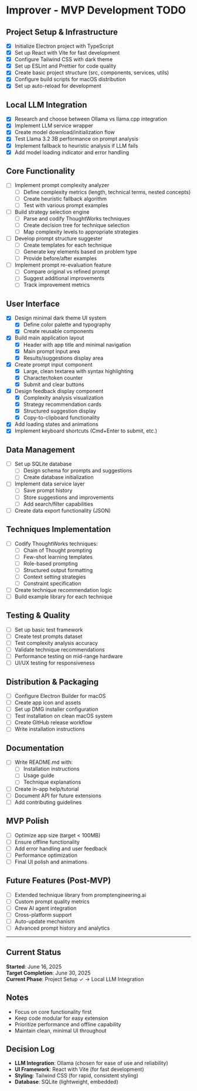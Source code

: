 # Improver - MVP Development TODO

## Project Setup & Infrastructure
- [x] Initialize Electron project with TypeScript
- [x] Set up React with Vite for fast development
- [x] Configure Tailwind CSS with dark theme
- [x] Set up ESLint and Prettier for code quality
- [x] Create basic project structure (src, components, services, utils)
- [x] Configure build scripts for macOS distribution
- [x] Set up auto-reload for development

## Local LLM Integration
- [x] Research and choose between Ollama vs llama.cpp integration
- [x] Implement LLM service wrapper
- [x] Create model download/initialization flow
- [x] Test Llama 3.2 3B performance on prompt analysis
- [x] Implement fallback to heuristic analysis if LLM fails
- [x] Add model loading indicator and error handling

## Core Functionality
- [ ] Implement prompt complexity analyzer
  - [ ] Define complexity metrics (length, technical terms, nested concepts)
  - [ ] Create heuristic fallback algorithm
  - [ ] Test with various prompt examples
- [ ] Build strategy selection engine
  - [ ] Parse and codify ThoughtWorks techniques
  - [ ] Create decision tree for technique selection
  - [ ] Map complexity levels to appropriate strategies
- [ ] Develop prompt structure suggester
  - [ ] Create templates for each technique
  - [ ] Generate key elements based on problem type
  - [ ] Provide before/after examples
- [ ] Implement prompt re-evaluation feature
  - [ ] Compare original vs refined prompt
  - [ ] Suggest additional improvements
  - [ ] Track improvement metrics

## User Interface
- [x] Design minimal dark theme UI system
  - [x] Define color palette and typography
  - [x] Create reusable components
- [x] Build main application layout
  - [x] Header with app title and minimal navigation
  - [x] Main prompt input area
  - [x] Results/suggestions display area
- [x] Create prompt input component
  - [x] Large, clean textarea with syntax highlighting
  - [x] Character/token counter
  - [x] Submit and clear buttons
- [x] Design feedback display component
  - [x] Complexity analysis visualization
  - [x] Strategy recommendation cards
  - [x] Structured suggestion display
  - [x] Copy-to-clipboard functionality
- [x] Add loading states and animations
- [x] Implement keyboard shortcuts (Cmd+Enter to submit, etc.)

## Data Management
- [ ] Set up SQLite database
  - [ ] Design schema for prompts and suggestions
  - [ ] Create database initialization
- [ ] Implement data service layer
  - [ ] Save prompt history
  - [ ] Store suggestions and improvements
  - [ ] Add search/filter capabilities
- [ ] Create data export functionality (JSON)

## Techniques Implementation
- [ ] Codify ThoughtWorks techniques:
  - [ ] Chain of Thought prompting
  - [ ] Few-shot learning templates
  - [ ] Role-based prompting
  - [ ] Structured output formatting
  - [ ] Context setting strategies
  - [ ] Constraint specification
- [ ] Create technique recommendation logic
- [ ] Build example library for each technique

## Testing & Quality
- [ ] Set up basic test framework
- [ ] Create test prompts dataset
- [ ] Test complexity analysis accuracy
- [ ] Validate technique recommendations
- [ ] Performance testing on mid-range hardware
- [ ] UI/UX testing for responsiveness

## Distribution & Packaging
- [ ] Configure Electron Builder for macOS
- [ ] Create app icon and assets
- [ ] Set up DMG installer configuration
- [ ] Test installation on clean macOS system
- [ ] Create GitHub release workflow
- [ ] Write installation instructions

## Documentation
- [ ] Write README.md with:
  - [ ] Installation instructions
  - [ ] Usage guide
  - [ ] Technique explanations
- [ ] Create in-app help/tutorial
- [ ] Document API for future extensions
- [ ] Add contributing guidelines

## MVP Polish
- [ ] Optimize app size (target < 100MB)
- [ ] Ensure offline functionality
- [ ] Add error handling and user feedback
- [ ] Performance optimization
- [ ] Final UI polish and animations

## Future Features (Post-MVP)
- [ ] Extended technique library from promptengineering.ai
- [ ] Custom prompt quality metrics
- [ ] Crew AI agent integration
- [ ] Cross-platform support
- [ ] Auto-update mechanism
- [ ] Advanced prompt history and analytics

---

## Current Status
**Started**: June 16, 2025  
**Target Completion**: June 30, 2025  
**Current Phase**: Project Setup ✓ → Local LLM Integration

## Notes
- Focus on core functionality first
- Keep code modular for easy extension
- Prioritize performance and offline capability
- Maintain clean, minimal UI throughout

## Decision Log
- **LLM Integration**: Ollama (chosen for ease of use and reliability)
- **UI Framework**: React with Vite (for fast development)
- **Styling**: Tailwind CSS (for rapid, consistent styling)
- **Database**: SQLite (lightweight, embedded)